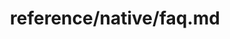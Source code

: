 ---
title: reference/native/faq.md
showAuthorInfo: false
redirect_path: https://kotlinlang.org/https://kotlinlang.org/docs/faq.html
---